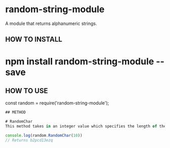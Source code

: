 # random-string-module
A module that returns alphanumeric strings.

## HOW TO INSTALL
# npm install random-string-module --save

## HOW TO USE
const random = require('random-string-module');

```javascript
## METHOD

# RandomChar
This method takes in an integer value which specifies the length of the returned strings.

console.log(random.RandomChar(10))
// Returns b2pcd13ezq
```
